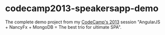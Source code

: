 codecamp2013-speakersapp-demo
=============================

The complete demo project from my <a href="http://codecamp.mk">CodeCamp's 2013</a> session "AngularJS + NancyFx + MongoDB = The best trio for ultimate SPA".
